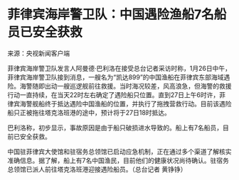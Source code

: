 # 菲律宾海岸警卫队：中国遇险渔船7名船员已安全获救

来源：央视新闻客户端

菲律宾海岸警卫队发言人阿曼德·巴利洛在接受总台记者采访时称，1月26日中午，菲律宾海岸警卫队接到消息，一艘名为“凯达899”的中国渔船在菲律宾东部海域遇险。海警随即出动一艘巡逻舰前往救援。当时海况较差，风高浪急，但海警的救援行动一直持续，在当天22时左右确定了遇险船只位置。直到27日上午6时许，菲律宾海警舰船终于抵达遇险中国渔船的位置，并执行了拖拽营救行动。目前该遇险船只正被拖往塔克洛班港的途中，预计将于27日18时抵达。

巴利洛称，初步显示，事故原因是由于船只破损进水导致的。船上有7名船员，目前已安全获救。

中国驻菲律宾大使馆和驻宿务总领馆已启动应急机制，正在通过多个渠道了解核实准确信息。据了解，船上有7名中国渔民，目前他们的健康状况尚待确认。驻宿务总领馆已派人前往塔克洛班港迎接遇险船员。（总台记者
黄铮铮）


